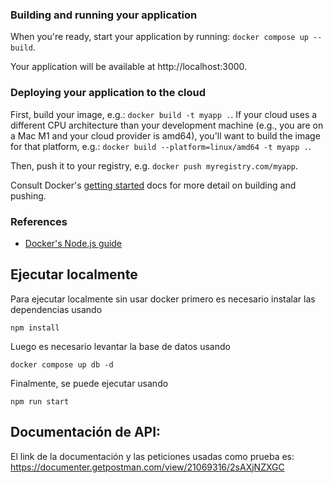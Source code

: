 ### Building and running your application

When you're ready, start your application by running:
`docker compose up --build`.

Your application will be available at http://localhost:3000.

### Deploying your application to the cloud

First, build your image, e.g.: `docker build -t myapp .`.
If your cloud uses a different CPU architecture than your development
machine (e.g., you are on a Mac M1 and your cloud provider is amd64),
you'll want to build the image for that platform, e.g.:
`docker build --platform=linux/amd64 -t myapp .`.

Then, push it to your registry, e.g. `docker push myregistry.com/myapp`.

Consult Docker's [getting started](https://docs.docker.com/go/get-started-sharing/)
docs for more detail on building and pushing.

### References
* [Docker's Node.js guide](https://docs.docker.com/language/nodejs/)

## Ejecutar localmente
Para ejecutar localmente sin usar docker primero es necesario instalar las dependencias usando

```npm install```

Luego es necesario levantar la base de datos usando 

```docker compose up db -d```

Finalmente, se puede ejecutar usando 

```npm run start```

## Documentación de API:

El link de la documentación y las peticiones usadas como prueba es: https://documenter.getpostman.com/view/21069316/2sAXjNZXGC
